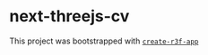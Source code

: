 # next-threejs-cv

This project was bootstrapped with [`create-r3f-app`](https://github.com/utsuboco/create-r3f-app)